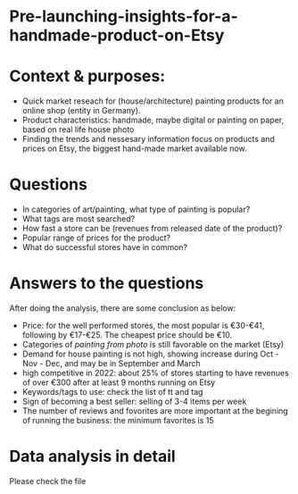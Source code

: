 # Pre-launching-insights-for-a-handmade-product-on-Etsy

# Context & purposes: 
- Quick market reseach for (house/architecture) painting products for an online shop (entity in Germany).
- Product characteristics: handmade, maybe digital or painting on paper, based on real life house photo
- Finding the trends and nessesary information focus on products and prices on Etsy, the biggest hand-made market available now.

# Questions
- In categories of art/painting, what type of painting is popular?
- What tags are most searched?
- How fast a store can be (revenues from released date of the product)?
- Popular range of prices for the product? 
- What do successful stores have in common?

# Answers to the questions
After doing the analysis, there are some conclusion as below: 
- Price: for the well performed stores, the most popular is €30-€41, following by €17-€25. The cheapest price should be €10.
- Categories of *painting from photo* is still favorable on the market (Etsy)
- Demand for house painting is not high, showing increase during Oct - Nov - Dec, and may be in September and March
- high competitive in 2022: about 25% of stores starting to have revenues of over €300 after at least 9 months running on Etsy
- Keywords/tags to use: check the list of tt and tag 
- Sign of becoming a best seller: selling of 3-4 items per week
- The number of reviews and fovorites are more important at the begining of running the business: the minimum favorites is 15

# Data analysis in detail
Please check the file 
